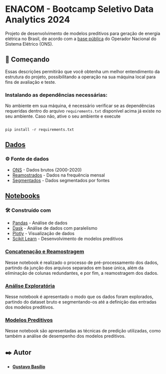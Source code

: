 # ENACOM - Bootcamp Seletivo Data Analytics 2024

Projeto de desenvolvimento de modelos preditivos para geração de energia elétrica no Brasil, de acordo com a [base pública](https://dados.ons.org.br/dataset/geracao-usina-2) do Operador Nacional do Sistema Elétrico (ONS). 

## 🚀 Começando

Essas descrições permitirão que você obtenha um melhor entendimento da estrutura do projeto, possibilitando a operação na sua máquina local para fins de avaliação e teste. 

### **Instalando as dependências necessárias:**

No ambiente em sua máquina, é necessário verificar se as dependências requeridas dentro do arquivo `requirements.txt` disponível acima já existe no seu ambiente. Caso não, ative o seu ambiente e execute

```

pip install -r requirements.txt
```



## **[Dados](/dados/)**

### ⚙️ Fonte de dados

* [ONS]([/dados/ons/](https://dados.ons.org.br/dataset/geracao-usina-2)) - Dados brutos (2000-2020)
* [Reamostrados](/dados/reamostrados/) - Dados na frequência mensal
* [Segmentados](/dados/segmentados/) - Dados segmentados por fontes

## **[Notebooks](/notebooks)**

### 🛠️ Construído com

* [Pandas](https://pandas.pydata.org/docs/) - Análise de dados
* [Dask](https://docs.dask.org/en/stable/) - Análise de dados com paralelismo
* [Plotly](https://plotly.com/python/) - Visualização de dados
* [Scikit Learn](https://scikit-learn.org/stable/user_guide.html) - Desenvolvimento de modelos preditivos

### [Concatenação e Reamostragem](/notebooks/concatenar_dados_e_reamostragem.ipynb)
Nesse notebook é realizado o processo de pré-processamento dos dados, partindo da junção dos arquivos separados em base única, além da eliminação de colunas redundantes, e por fim, a reamostragem dos dados.

### [Análise Exploratória](/notebooks/analise_exploratoria.ipynb)
Nesse notebook é apresentado o modo que os dados foram explorados, partindo do dataset bruto e segmentando-os até a definição das entradas dos modelos preditivos.

### [Modelos Preditivos](/notebooks/modelos_preditivos.ipynb)
Nesse notebook são apresentadas as técnicas de predição utilizadas, como também a análise de desempenho dos modelos preditivos.

## ✒️ Autor

* **[Gustavo Basílio](https://github.com/BasilioGustavo)** 



